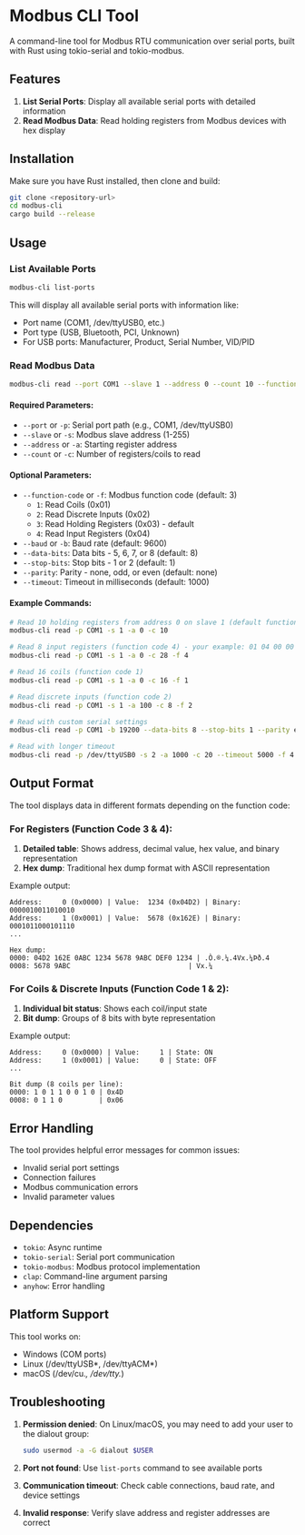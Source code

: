 # Modbus CLI Tool

A command-line tool for Modbus RTU communication over serial ports, built with Rust using tokio-serial and tokio-modbus.

## Features

1. **List Serial Ports**: Display all available serial ports with detailed information
2. **Read Modbus Data**: Read holding registers from Modbus devices with hex display

## Installation

Make sure you have Rust installed, then clone and build:

```bash
git clone <repository-url>
cd modbus-cli
cargo build --release
```

## Usage

### List Available Ports

```bash
modbus-cli list-ports
```

This will display all available serial ports with information like:
- Port name (COM1, /dev/ttyUSB0, etc.)
- Port type (USB, Bluetooth, PCI, Unknown)
- For USB ports: Manufacturer, Product, Serial Number, VID/PID

### Read Modbus Data

```bash
modbus-cli read --port COM1 --slave 1 --address 0 --count 10 --function-code 4
```

#### Required Parameters:
- `--port` or `-p`: Serial port path (e.g., COM1, /dev/ttyUSB0)
- `--slave` or `-s`: Modbus slave address (1-255)
- `--address` or `-a`: Starting register address
- `--count` or `-c`: Number of registers/coils to read

#### Optional Parameters:
- `--function-code` or `-f`: Modbus function code (default: 3)
  - `1`: Read Coils (0x01)
  - `2`: Read Discrete Inputs (0x02) 
  - `3`: Read Holding Registers (0x03) - default
  - `4`: Read Input Registers (0x04)
- `--baud` or `-b`: Baud rate (default: 9600)
- `--data-bits`: Data bits - 5, 6, 7, or 8 (default: 8)
- `--stop-bits`: Stop bits - 1 or 2 (default: 1)
- `--parity`: Parity - none, odd, or even (default: none)
- `--timeout`: Timeout in milliseconds (default: 1000)

#### Example Commands:

```bash
# Read 10 holding registers from address 0 on slave 1 (default function code 3)
modbus-cli read -p COM1 -s 1 -a 0 -c 10

# Read 8 input registers (function code 4) - your example: 01 04 00 00 00 1C
modbus-cli read -p COM1 -s 1 -a 0 -c 28 -f 4

# Read 16 coils (function code 1)
modbus-cli read -p COM1 -s 1 -a 0 -c 16 -f 1

# Read discrete inputs (function code 2)
modbus-cli read -p COM1 -s 1 -a 100 -c 8 -f 2

# Read with custom serial settings
modbus-cli read -p COM1 -b 19200 --data-bits 8 --stop-bits 1 --parity even -s 1 -a 100 -c 5 -f 3

# Read with longer timeout
modbus-cli read -p /dev/ttyUSB0 -s 2 -a 1000 -c 20 --timeout 5000 -f 4
```

## Output Format

The tool displays data in different formats depending on the function code:

### For Registers (Function Code 3 & 4):
1. **Detailed table**: Shows address, decimal value, hex value, and binary representation
2. **Hex dump**: Traditional hex dump format with ASCII representation

Example output:
```
Address:     0 (0x0000) | Value:  1234 (0x04D2) | Binary: 0000010011010010
Address:     1 (0x0001) | Value:  5678 (0x162E) | Binary: 0001011000101110
...

Hex dump:
0000: 04D2 162E 0ABC 1234 5678 9ABC DEF0 1234 | .Ò.®.¼.4Vx.¼Þð.4
0008: 5678 9ABC                             | Vx.¼
```

### For Coils & Discrete Inputs (Function Code 1 & 2):
1. **Individual bit status**: Shows each coil/input state
2. **Bit dump**: Groups of 8 bits with byte representation

Example output:
```
Address:     0 (0x0000) | Value:     1 | State: ON
Address:     1 (0x0001) | Value:     0 | State: OFF
...

Bit dump (8 coils per line):
0000: 1 0 1 1 0 0 1 0 | 0x4D
0008: 0 1 1 0         | 0x06
```

## Error Handling

The tool provides helpful error messages for common issues:
- Invalid serial port settings
- Connection failures
- Modbus communication errors
- Invalid parameter values

## Dependencies

- `tokio`: Async runtime
- `tokio-serial`: Serial port communication
- `tokio-modbus`: Modbus protocol implementation
- `clap`: Command-line argument parsing
- `anyhow`: Error handling

## Platform Support

This tool works on:
- Windows (COM ports)
- Linux (/dev/ttyUSB*, /dev/ttyACM*)
- macOS (/dev/cu.*, /dev/tty.*)

## Troubleshooting

1. **Permission denied**: On Linux/macOS, you may need to add your user to the dialout group:
   ```bash
   sudo usermod -a -G dialout $USER
   ```

2. **Port not found**: Use `list-ports` command to see available ports

3. **Communication timeout**: Check cable connections, baud rate, and device settings

4. **Invalid response**: Verify slave address and register addresses are correct